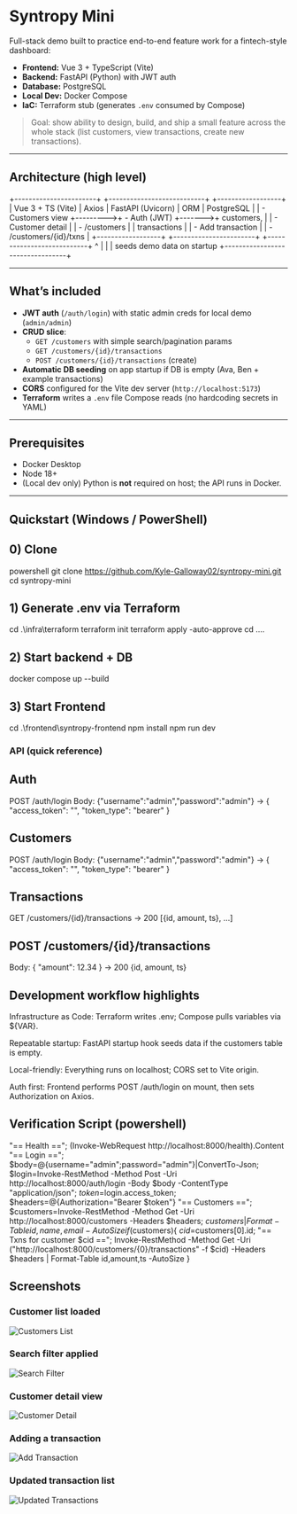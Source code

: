 # Syntropy Mini

Full-stack demo built to practice end-to-end feature work for a fintech-style dashboard:

- **Frontend:** Vue 3 + TypeScript (Vite)
- **Backend:** FastAPI (Python) with JWT auth
- **Database:** PostgreSQL
- **Local Dev:** Docker Compose
- **IaC:** Terraform stub (generates `.env` consumed by Compose)

> Goal: show ability to design, build, and ship a small feature across the whole stack (list customers, view transactions, create new transactions).

---

## Architecture (high level)
+-----------------------+ +---------------------------+ +------------------+
| Vue 3 + TS (Vite) | Axios | FastAPI (Uvicorn) | ORM | PostgreSQL |
| - Customers view +--------->+ - Auth (JWT) +------->+ customers, |
| - Customer detail | | - /customers | | transactions |
| - Add transaction | | - /customers/{id}/txns | +------------------+
+-----------------------+ +---------------------------+
^ |
| | seeds demo data on startup
+---------------------------------+

---

## What’s included

- **JWT auth** (`/auth/login`) with static admin creds for local demo (`admin/admin`)
- **CRUD slice**:
  - `GET /customers` with simple search/pagination params
  - `GET /customers/{id}/transactions`
  - `POST /customers/{id}/transactions` (create)
- **Automatic DB seeding** on app startup if DB is empty (Ava, Ben + example transactions)
- **CORS** configured for the Vite dev server (`http://localhost:5173`)
- **Terraform** writes a `.env` file Compose reads (no hardcoding secrets in YAML)

---

## Prerequisites

- Docker Desktop
- Node 18+
- (Local dev only) Python is **not** required on host; the API runs in Docker.

---

## Quickstart (Windows / PowerShell)

## 0) Clone
powershell
git clone https://github.com/Kyle-Galloway02/syntropy-mini.git
cd syntropy-mini

## 1) Generate .env via Terraform
cd .\infra\terraform
terraform init
terraform apply -auto-approve
cd ..\..

## 2) Start backend + DB
docker compose up --build

## 3) Start Frontend
cd .\frontend\syntropy-frontend
npm install
npm run dev

### API (quick reference)
## Auth
POST /auth/login
Body: {"username":"admin","password":"admin"}
→ { "access_token": "<jwt>", "token_type": "bearer" }

## Customers
POST /auth/login
Body: {"username":"admin","password":"admin"}
→ { "access_token": "<jwt>", "token_type": "bearer" }

## Transactions
GET /customers/{id}/transactions
→ 200 [{id, amount, ts}, ...]

## POST /customers/{id}/transactions
Body: { "amount": 12.34 }
→ 200 {id, amount, ts}



## Development workflow highlights

Infrastructure as Code: Terraform writes .env; Compose pulls variables via ${VAR}.

Repeatable startup: FastAPI startup hook seeds data if the customers table is empty.

Local-friendly: Everything runs on localhost; CORS set to Vite origin.

Auth first: Frontend performs POST /auth/login on mount, then sets Authorization on Axios.


## Verification Script (powershell)
"== Health =="; (Invoke-WebRequest http://localhost:8000/health).Content
"== Login =="; $body=@{username="admin";password="admin"}|ConvertTo-Json; $login=Invoke-RestMethod -Method Post -Uri http://localhost:8000/auth/login -Body $body -ContentType "application/json"; $token=$login.access_token; $headers=@{Authorization="Bearer $token"}
"== Customers =="; $customers=Invoke-RestMethod -Method Get -Uri http://localhost:8000/customers -Headers $headers; $customers|Format-Table id,name,email -AutoSize
if($customers){ $cid=$customers[0].id; "== Txns for customer $cid =="; Invoke-RestMethod -Method Get -Uri ("http://localhost:8000/customers/{0}/transactions" -f $cid) -Headers $headers | Format-Table id,amount,ts -AutoSize }

## Screenshots

### Customer list loaded
![Customers List](./screenshots/Screenshot%202025-09-04%20094937.png)

### Search filter applied
![Search Filter](./screenshots/Screenshot%202025-09-04%20094946.png)

### Customer detail view
![Customer Detail](./screenshots/Screenshot%202025-09-04%20094953.png)

### Adding a transaction
![Add Transaction](./screenshots/Screenshot%202025-09-04%20095004.png)

### Updated transaction list
![Updated Transactions](./screenshots/Screenshot%202025-09-04%20095011.png)


